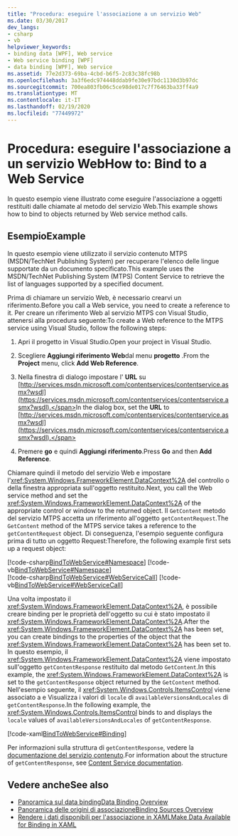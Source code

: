 ```yaml
---
title: "Procedura: eseguire l'associazione a un servizio Web"
ms.date: 03/30/2017
dev_langs:
- csharp
- vb
helpviewer_keywords:
- binding data [WPF], Web service
- Web service binding [WPF]
- data binding [WPF], Web service
ms.assetid: 77e2d373-69ba-4cbd-b6f5-2c83c38fc98b
ms.openlocfilehash: 3a3f6edc974448ddab9fe30e97bdc1130d3b97dc
ms.sourcegitcommit: 700ea803fb06c5ce98de017c7f76463ba33ff4a9
ms.translationtype: MT
ms.contentlocale: it-IT
ms.lasthandoff: 02/19/2020
ms.locfileid: "77449972"
---
```

# <a name="how-to-bind-to-a-web-service"></a><span data-ttu-id="2efe7-102">Procedura: eseguire l'associazione a un servizio Web</span><span class="sxs-lookup"><span data-stu-id="2efe7-102">How to: Bind to a Web Service</span></span>
<span data-ttu-id="2efe7-103">In questo esempio viene illustrato come eseguire l'associazione a oggetti restituiti dalle chiamate al metodo del servizio Web.</span><span class="sxs-lookup"><span data-stu-id="2efe7-103">This example shows how to bind to objects returned by Web service method calls.</span></span>  
  
## <a name="example"></a><span data-ttu-id="2efe7-104">Esempio</span><span class="sxs-lookup"><span data-stu-id="2efe7-104">Example</span></span>  
 <span data-ttu-id="2efe7-105">In questo esempio viene utilizzato il servizio contenuto MTPS (MSDN/TechNet Publishing System) per recuperare l'elenco delle lingue supportate da un documento specificato.</span><span class="sxs-lookup"><span data-stu-id="2efe7-105">This example uses the MSDN/TechNet Publishing System (MTPS) Content Service to retrieve the list of languages supported by a specified document.</span></span>  
  
 <span data-ttu-id="2efe7-106">Prima di chiamare un servizio Web, è necessario crearvi un riferimento.</span><span class="sxs-lookup"><span data-stu-id="2efe7-106">Before you call a Web service, you need to create a reference to it.</span></span> <span data-ttu-id="2efe7-107">Per creare un riferimento Web al servizio MTPS con Visual Studio, attenersi alla procedura seguente:</span><span class="sxs-lookup"><span data-stu-id="2efe7-107">To create a Web reference to the MTPS service using Visual Studio, follow the following steps:</span></span>  
  
1. <span data-ttu-id="2efe7-108">Apri il progetto in Visual Studio.</span><span class="sxs-lookup"><span data-stu-id="2efe7-108">Open your project in Visual Studio.</span></span>  
  
2. <span data-ttu-id="2efe7-109">Scegliere **Aggiungi riferimento Web**dal menu **progetto** .</span><span class="sxs-lookup"><span data-stu-id="2efe7-109">From the **Project** menu, click **Add Web Reference**.</span></span>  
  
3. <span data-ttu-id="2efe7-110">Nella finestra di dialogo impostare l' **URL** su [http://services.msdn.microsoft.com/contentservices/contentservice.asmx?wsdl](https://services.msdn.microsoft.com/contentservices/contentservice.asmx?wsdl).</span><span class="sxs-lookup"><span data-stu-id="2efe7-110">In the dialog box, set the **URL** to [http://services.msdn.microsoft.com/contentservices/contentservice.asmx?wsdl](https://services.msdn.microsoft.com/contentservices/contentservice.asmx?wsdl).</span></span>  
  
4. <span data-ttu-id="2efe7-111">Premere **go** e quindi **Aggiungi riferimento**.</span><span class="sxs-lookup"><span data-stu-id="2efe7-111">Press **Go** and then **Add Reference**.</span></span>  
  
 <span data-ttu-id="2efe7-112">Chiamare quindi il metodo del servizio Web e impostare l'<xref:System.Windows.FrameworkElement.DataContext%2A> del controllo o della finestra appropriata sull'oggetto restituito.</span><span class="sxs-lookup"><span data-stu-id="2efe7-112">Next, you call the Web service method and set the <xref:System.Windows.FrameworkElement.DataContext%2A> of the appropriate control or window to the returned object.</span></span> <span data-ttu-id="2efe7-113">Il `GetContent` metodo del servizio MTPS accetta un riferimento all'oggetto `getContentRequest`.</span><span class="sxs-lookup"><span data-stu-id="2efe7-113">The `GetContent` method of the MTPS service takes a reference to the `getContentRequest` object.</span></span> <span data-ttu-id="2efe7-114">Di conseguenza, l'esempio seguente configura prima di tutto un oggetto Request:</span><span class="sxs-lookup"><span data-stu-id="2efe7-114">Therefore, the following example first sets up a request object:</span></span>  
  
 [!code-csharp[BindToWebService#Namespace](~/samples/snippets/csharp/VS_Snippets_Wpf/BindToWebService/CSharp/Window1.xaml.cs#namespace)]
 [!code-vb[BindToWebService#Namespace](~/samples/snippets/visualbasic/VS_Snippets_Wpf/BindToWebService/VisualBasic/Window1.xaml.vb#namespace)]  
[!code-csharp[BindToWebService#WebServiceCall](~/samples/snippets/csharp/VS_Snippets_Wpf/BindToWebService/CSharp/Window1.xaml.cs#webservicecall)]
[!code-vb[BindToWebService#WebServiceCall](~/samples/snippets/visualbasic/VS_Snippets_Wpf/BindToWebService/VisualBasic/Window1.xaml.vb#webservicecall)]  
  
 <span data-ttu-id="2efe7-115">Una volta impostato il <xref:System.Windows.FrameworkElement.DataContext%2A>, è possibile creare binding per le proprietà dell'oggetto su cui è stato impostato il <xref:System.Windows.FrameworkElement.DataContext%2A>.</span><span class="sxs-lookup"><span data-stu-id="2efe7-115">After the <xref:System.Windows.FrameworkElement.DataContext%2A> has been set, you can create bindings to the properties of the object that the <xref:System.Windows.FrameworkElement.DataContext%2A> has been set to.</span></span> <span data-ttu-id="2efe7-116">In questo esempio, il <xref:System.Windows.FrameworkElement.DataContext%2A> viene impostato sull'oggetto `getContentResponse` restituito dal metodo `GetContent`.</span><span class="sxs-lookup"><span data-stu-id="2efe7-116">In this example, the <xref:System.Windows.FrameworkElement.DataContext%2A> is set to the `getContentResponse` object returned by the `GetContent` method.</span></span> <span data-ttu-id="2efe7-117">Nell'esempio seguente, il <xref:System.Windows.Controls.ItemsControl> viene associato a e Visualizza i valori di `locale` di `availableVersionsAndLocales` di `getContentResponse`.</span><span class="sxs-lookup"><span data-stu-id="2efe7-117">In the following example, the <xref:System.Windows.Controls.ItemsControl> binds to and displays the `locale` values of `availableVersionsAndLocales` of `getContentResponse`.</span></span>  
  
 [!code-xaml[BindToWebService#Binding](~/samples/snippets/csharp/VS_Snippets_Wpf/BindToWebService/CSharp/Window1.xaml#binding)]  
  
 <span data-ttu-id="2efe7-118">Per informazioni sulla struttura di `getContentResponse`, vedere la [documentazione del servizio contenuto](https://services.msdn.microsoft.com/ContentServices/ContentService.asmx).</span><span class="sxs-lookup"><span data-stu-id="2efe7-118">For information about the structure of `getContentResponse`, see [Content Service documentation](https://services.msdn.microsoft.com/ContentServices/ContentService.asmx).</span></span>  
  
## <a name="see-also"></a><span data-ttu-id="2efe7-119">Vedere anche</span><span class="sxs-lookup"><span data-stu-id="2efe7-119">See also</span></span>

- [<span data-ttu-id="2efe7-120">Panoramica sul data binding</span><span class="sxs-lookup"><span data-stu-id="2efe7-120">Data Binding Overview</span></span>](../../../desktop-wpf/data/data-binding-overview.md)
- [<span data-ttu-id="2efe7-121">Panoramica delle origini di associazione</span><span class="sxs-lookup"><span data-stu-id="2efe7-121">Binding Sources Overview</span></span>](binding-sources-overview.md)
- [<span data-ttu-id="2efe7-122">Rendere i dati disponibili per l'associazione in XAML</span><span class="sxs-lookup"><span data-stu-id="2efe7-122">Make Data Available for Binding in XAML</span></span>](how-to-make-data-available-for-binding-in-xaml.md)
